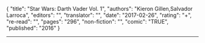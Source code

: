 {
"title": "Star Wars: Darth Vader Vol. 1",
"authors": "Kieron Gillen,Salvador Larroca",
"editors": "",
"translator": "",
"date": "2017-02-26",
"rating": "+",
"re-read": "",
"pages": "296",
"non-fiction": "",
"comic": "TRUE",
"published": "2016"
}

---
